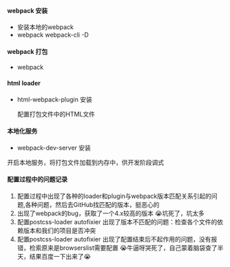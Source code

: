 #### webpack 安装
 - 安装本地的webpack
 - webpack webpack-cli -D

 #### webpack 打包
 - webpack

 #### html loader

 - html-webpack-plugin 安装  

   配置打包文件中的HTML文件

#### 本地化服务

- webpack-dev-server 安装

 开启本地服务，将打包文件加载到内存中，供开发阶段调式




#### 配置过程中的问题记录
 1. 配置过程中出现了各种的loader和plugin与webpack版本匹配关系引起的问题,各种问题，然后去GitHub找匹配的版本，挺恶心的
 2. 出现了webpack的bug，获取了一个4.x较高的版本  😭坑死了，坑太多
 3. 配置postcss-loader  autofixier  出现了版本不匹配的问题：检查各个文件的依赖版本和我们的项目是否冲突
 4. 配置postcss-loader  autofixier  出现了配置结束后不起作用的问题，没有报错，检索原来是browserslist需要配置 😭牛逼呀哭死了，自己蒙着脑袋查了半天，结果百度一下出来了😭
 

 
 